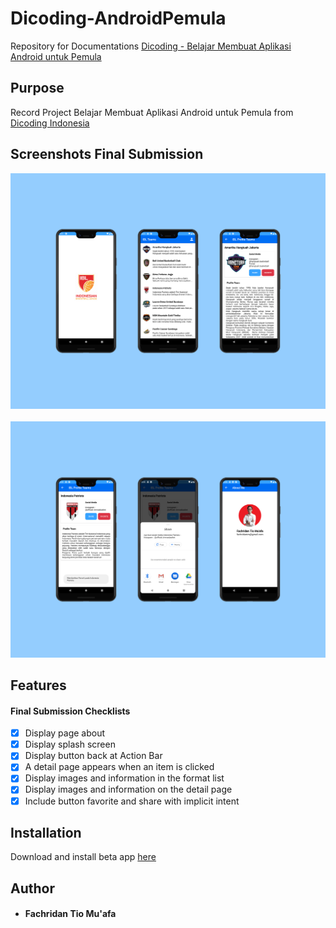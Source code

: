 # Dicoding-AndroidPemula
Repository for Documentations [Dicoding - Belajar Membuat Aplikasi Android untuk Pemula](https://www.dicoding.com/academies/51)

## Purpose
Record Project Belajar Membuat Aplikasi Android untuk Pemula from [Dicoding Indonesia](https://www.dicoding.com/)

## Screenshots Final Submission
![Group 1](https://raw.githubusercontent.com/fachridantm/Dicoding-AndroidPemula/main/IBLTeams/app/screenshots/Group-1.png)&nbsp;
![Group 2](https://raw.githubusercontent.com/fachridantm/Dicoding-AndroidPemula/main/IBLTeams/app/screenshots/Group-2.png)


 ## Features
#### Final Submission Checklists

- [x] Display page about
- [x] Display splash screen
- [x] Display button back at Action Bar
- [x] A detail page appears when an item is clicked
- [x] Display images and information in the format list
- [x] Display images and information on the detail page
- [x] Include button favorite and share with implicit intent

## Installation
Download and install beta app [here](https://github.com/fachridantm/Dicoding-AndroidPemula/releases/download/v.1.0-beta/app-debug.apk)

## Author
* #### Fachridan Tio Mu'afa
